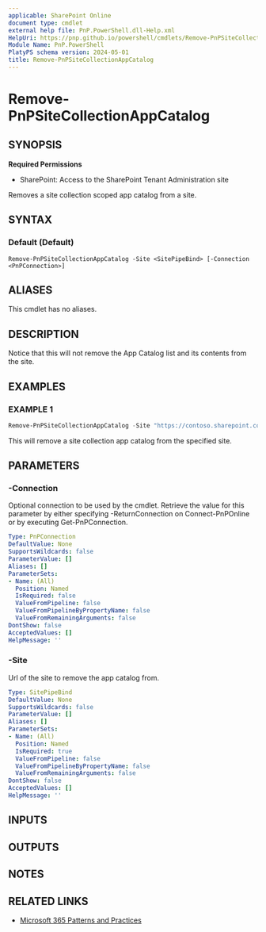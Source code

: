 ```yaml
---
applicable: SharePoint Online
document type: cmdlet
external help file: PnP.PowerShell.dll-Help.xml
HelpUri: https://pnp.github.io/powershell/cmdlets/Remove-PnPSiteCollectionAppCatalog.html
Module Name: PnP.PowerShell
PlatyPS schema version: 2024-05-01
title: Remove-PnPSiteCollectionAppCatalog
---
```


# Remove-PnPSiteCollectionAppCatalog

## SYNOPSIS

**Required Permissions**

* SharePoint: Access to the SharePoint Tenant Administration site

Removes a site collection scoped app catalog from a site.

## SYNTAX

### Default (Default)

```
Remove-PnPSiteCollectionAppCatalog -Site <SitePipeBind> [-Connection <PnPConnection>]
```

## ALIASES

This cmdlet has no aliases.

## DESCRIPTION

Notice that this will not remove the App Catalog list and its contents from the site.

## EXAMPLES

### EXAMPLE 1

```powershell
Remove-PnPSiteCollectionAppCatalog -Site "https://contoso.sharepoint.com/sites/FinanceTeamsite"
```

This will remove a site collection app catalog from the specified site.

## PARAMETERS

### -Connection

Optional connection to be used by the cmdlet. Retrieve the value for this parameter by either specifying -ReturnConnection on Connect-PnPOnline or by executing Get-PnPConnection.

```yaml
Type: PnPConnection
DefaultValue: None
SupportsWildcards: false
ParameterValue: []
Aliases: []
ParameterSets:
- Name: (All)
  Position: Named
  IsRequired: false
  ValueFromPipeline: false
  ValueFromPipelineByPropertyName: false
  ValueFromRemainingArguments: false
DontShow: false
AcceptedValues: []
HelpMessage: ''
```

### -Site

Url of the site to remove the app catalog from.

```yaml
Type: SitePipeBind
DefaultValue: None
SupportsWildcards: false
ParameterValue: []
Aliases: []
ParameterSets:
- Name: (All)
  Position: Named
  IsRequired: true
  ValueFromPipeline: false
  ValueFromPipelineByPropertyName: false
  ValueFromRemainingArguments: false
DontShow: false
AcceptedValues: []
HelpMessage: ''
```

## INPUTS

## OUTPUTS

## NOTES

## RELATED LINKS

- [Microsoft 365 Patterns and Practices](https://aka.ms/m365pnp)

